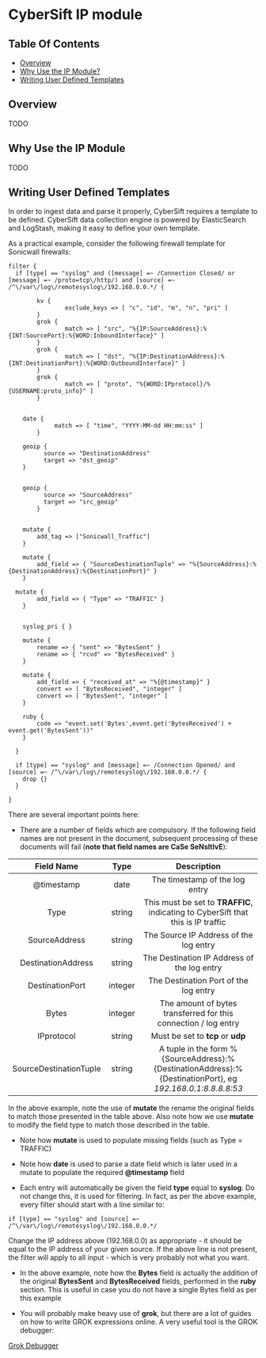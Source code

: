 # CyberSift IP module

## Table Of Contents
- [Overview](https://github.com/CyberSift/CyberSift_Documentation/tree/master/CyberSift%20Modules/IP#overview)
- [Why Use the IP Module?](https://github.com/CyberSift/CyberSift_Documentation/tree/master/CyberSift%20Modules/DNS#why-use-the-ip-module)
- [Writing User Defined Templates](https://github.com/CyberSift/CyberSift_Documentation/blob/master/CyberSift%20Modules/IP/README.md#writing-user-defined-templates)

## Overview

TODO

## Why Use the IP Module

TODO

## Writing User Defined Templates

In order to ingest data and parse it properly, CyberSift requires a template to be defined. CyberSift data collection engine is powered by ElasticSearch and LogStash, making it easy to define your own template. 

As a practical example, consider the following firewall template for Sonicwall firewalls:

```
filter {
  if [type] == "syslog" and ([message] =~ /Connection Closed/ or [message] =~ /proto=tcp\/http/) and [source] =~ /^\/var\/log\/remotesyslog\/192.168.0.0.*/ {

        kv {
                exclude_keys => [ "c", "id", "m", "n", "pri" ]
        }
        grok {
                match => [ "src", "%{IP:SourceAddress}:%{INT:SourcePort}:%{WORD:InboundInterface}" ]
        }
        grok {
                match => [ "dst", "%{IP:DestinationAddress}:%{INT:DestinationPort}:%{WORD:OutboundInterface}" ]
        }
        grok {
                match => [ "proto", "%{WORD:IPprotocol}/%{USERNAME:proto_info}" ]
        }


	date {
             match => [ "time", "YYYY-MM-dd HH:mm:ss" ]
        }

	geoip {
    	  source => "DestinationAddress"
	      target => "dst_geoip"
	}


	geoip {
          source => "SourceAddress"
          target => "src_geoip"
        }


	mutate {
	    add_tag => ["Sonicwall_Traffic"]
	}

	mutate {
	    add_field => { "SourceDestinationTuple" => "%{SourceAddress}:%{DestinationAddress}:%{DestinationPort}" }
	}

  mutate {
	    add_field => { "Type" => "TRAFFIC" }
	}


    syslog_pri { }

    mutate {
        rename => { "sent" => "BytesSent" }
        rename => { "rcvd" => "BytesReceived" }
    }

    mutate {
		add_field => { "received_at" => "%{@timestamp}" }
        convert => [ "BytesReceived", "integer" ]
        convert => [ "BytesSent", "integer" ]
    }

    ruby {
        code => "event.set('Bytes',event.get('BytesReceived') + event.get('BytesSent'))"
    }

  }

  if [type] == "syslog" and [message] =~ /Connection Opened/ and [source] =~ /^\/var\/log\/remotesyslog\/192.168.0.0.*/ {
    drop {}
  }

}
```

There are several important points here:

- There are a number of fields which are compulsory. If the following field names are not present in the document, subsequent processing of these documents will fail (**note that field names are CaSe SeNsItIvE**):

| Field Name | Type | Description |
| :--------: | :--: | :---------: |
| @timestamp | date | The timestamp of the log entry |
| Type | string | This must be set to **TRAFFIC**, indicating to CyberSift that this is IP traffic |
| SourceAddress | string | The Source IP Address of the log entry |
| DestinationAddress | string | The Destination IP Address of the log entry |
| DestinationPort | integer | The Destination Port of the log entry |
| Bytes | integer | The amount of bytes transferred for this connection / log entry |
| IPprotocol | string | Must be set to **tcp** or **udp** |
| SourceDestinationTuple | string | A tuple in the form %{SourceAddress}:%{DestinationAddress}:%{DestinationPort}, eg *192.168.0.1:8.8.8.8:53* |

In the above example, note the use of **mutate** the rename the original fields to match those presented in the table above. Also note how we use **mutate** to modify the field type to match those described in the table. 

- Note how **mutate** is used to populate missing fields (such as Type = TRAFFIC) 
- Note how **date** is used to parse a date field which is later used in a mutate to populate the required **@timestamp** field

- Each entry will automatically be given the field **type** equal to **syslog**. Do not change this, it is used for filtering. In fact, as per the above example, every filter should start with a line similar to:

```
if [type] == "syslog" and [source] =~ /^\/var\/log\/remotesyslog\/192.168.0.0.*/
```
Change the IP address above (192.168.0.0) as appropriate - it should be equal to the IP address of your given source. If the above line is not present, the filter will apply to all input - which is very probably not what you want.

- In the above example, note how the **Bytes** field is actually the addition of the original **BytesSent** and **BytesReceived** fields, performed in the **ruby** section. This is useful in case you do not have a single Bytes field as per this example

- You will probably make heavy use of **grok**, but there are a lot of guides on how to write GROK expressions online. A very useful tool is the GROK debugger:

[Grok Debugger](https://grokdebug.herokuapp.com/)

 
